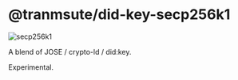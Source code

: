 # @tranmsute/did-key-secp256k1

![secp256k1](https://github.com/transmute-industries/did-key.js/workflows/secp256k1/badge.svg)

A blend of JOSE / crypto-ld / did:key.

Experimental.
